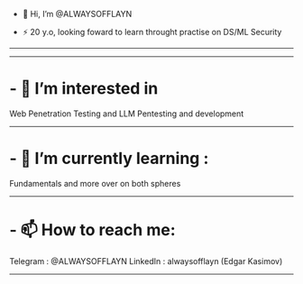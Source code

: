 - 👋 Hi, I’m @ALWAYSOFFLAYN

- ⚡ 20 y.o, looking foward to learn throught practise on DS/ML Security 

---


---

# - 👀 I’m interested in 
Web Penetration Testing and 
LLM Pentesting and development

---

# - 🌱 I’m currently learning :
Fundamentals and more over on both spheres

---

# - 📫 How to reach me:
Telegram : @ALWAYSOFFLAYN
LinkedIn : alwaysofflayn (Edgar Kasimov)

---